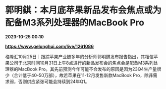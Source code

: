 # 郭明錤：本月底苹果新品发布会焦点或为配备M3系列处理器的MacBook Pro

**2023-10-25 00:10**

**https://www.gelonghui.com/live/1261086**

格隆汇10月25日｜跟踪苹果产业链多年的分析师郭明錤发布报告指出，其相信苹果公司于北京时间10月31日上午8点进行的新品发布会的焦点会是配备M3系列处理器的MacBook Pro。其先前预测今年可能不会发布的原因是因为23Q4生产量很少（合计低于40-50万部），故若苹果在11-12月发售新款MacBook Pro，除非需求弱，否则供应紧张可能会持续到24年Q1。